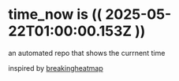 # time_now is (( 2025-05-22T01:00:00.153Z ))

an automated repo that shows the currnent time

inspired by [breakingheatmap](https://github.com/breakingheatmap/breakingheatmap)
